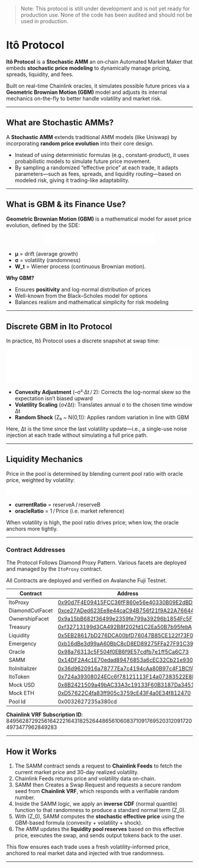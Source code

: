 > Note: This protocol is still under development and is not yet ready for production use. None of the code has been audited and should not be used in production.

# Itô Protocol

**Itô Protocol** is a **Stochastic AMM** an on‑chain Automated Market Maker that embeds **stochastic price modeling** to dynamically manage pricing, spreads, liquidity, and fees.  

Built on real-time Chainlink oracles, it simulates possible future prices via a **Geometric Brownian Motion (GBM)** model and adjusts its internal mechanics on-the-fly to better handle volatility and market risk.

---

## What are Stochastic AMMs?

A **Stochastic AMM** extends traditional AMM models (like Uniswap) by incorporating **random price evolution** into their core design.  
- Instead of using deterministic formulas (e.g., constant-product), it uses probabilistic models to simulate future price movement.  
- By sampling a randomized “effective price” at each trade, it adapts parameters—such as fees, spreads, and liquidity routing—based on modeled risk, giving it trading-like adaptability.

---

## What is GBM & its Finance Use?

**Geometric Brownian Motion (GBM)** is a mathematical model for asset price evolution, defined by the SDE:
<p align="center">
<img src="./assets/1.png" alt="drawing" width="300"/>
</p>

- **μ** = drift (average growth)  
- **σ** = volatility (randomness)  
- **W_t** = Wiener process (continuous Brownian motion).

**Why GBM?**  
- Ensures **positivity** and log-normal distribution of prices  
- Well-known from the Black–Scholes model for options  
- Balances realism and mathematical simplicity for risk modeling

---

## Discrete GBM in Ito Protocol

In practice, Itô Protocol uses a discrete snapshot at swap time:

<p align="center">
<img src="./assets/2.png" alt="drawing" width="600"/>
</p>

- **Convexity Adjustment** (–σ²·Δt / 2): Corrects the log-normal skew so the expectation isn’t biased upward  
- **Volatility Scaling** (σ√Δt): Translates annual σ to the chosen time window Δt  
- **Random Shock** (Z₀ ~ N(0,1)): Applies random variation in line with GBM

Here, Δt is the time since the last volatility update—i.e., a single-use noise injection at each trade without simulating a full price path.

---

## Liquidity Mechanics

Price in the pool is determined by blending current pool ratio with oracle price, weighted by volatility:

<p align="center">
<img src="./assets/3.png" alt="drawing" width="500"/>
</p>

- **currentRatio** = reserveA / reserveB  
- **oracleRatio** = 1 / Price (i.e. market reference)

When volatility is high, the pool ratio drives price; when low, the oracle anchors more tightly.

---

### Contract Addresses

The Protocol Follows Diamond Proxy Pattern. Various facets are deployed and managed by the `ItoProxy` contract.

All Contracts are deployed and verified on Avalanche Fuji Testnet.

| Contract | Address |
| --- | --- |
| ItoProxy | [0x90d7F4E09415FCC36fF860e56e40330B09E2dBD8](https://testnet.snowtrace.io/address/0x90d7F4E09415FCC36fF860e56e40330B09E2dBD8) |
| DiamondCutFacet | [0xce27ADed623Ee8e44caC94B756f21f9A22A76644](https://testnet.snowtrace.io/address/0xce27ADed623Ee8e44caC94B756f21f9A22A76644) |
| OwnershipFacet | [0x9a15bB682f36499e2359fe799a39296b1854Fc5F](https://testnet.snowtrace.io/address/0x9a15bB682f36499e2359fe799a39296b1854Fc5F) |
| Treasury | [0xf32713199d3CA492B8f202fd1C2Ea50B7b95febA](https://testnet.snowtrace.io/address/0xf32713199d3CA492B8f202fd1C2Ea50B7b95febA) |
| Liquidity | [0x5EB28617bD276DCA00bfD76047B85CE122f73F05](https://testnet.snowtrace.io/address/0x5EB28617bD276DCA00bfD76047B85CE122f73F05) |
| Emergency | [0xb16dBe3d99aA60BbC8cD8ED89275FFa27F91C393](https://testnet.snowtrace.io/address/0xb16dBe3d99aA60BbC8cD8ED89275FFa27F91C393) |
| Oracle | [0x98a76313c5F504f0EB6f9E57cdfb7e1ff5Ca6C73](https://testnet.snowtrace.io/address/0x98a76313c5F504f0EB6f9E57cdfb7e1ff5Ca6C73) |
| SAMM | [0x14DF2A4c1E70edad89476853a6cEC32Cb21e9300](https://testnet.snowtrace.io/address/0x14DF2A4c1E70edad89476853a6cEC32Cb21e9300) |
| ItoInitializer | [0x36d9620916a78777Ea7c4194cAa80B97c4F1BCfA](https://testnet.snowtrace.io/address/0x36d9620916a78777Ea7c4194cAa80B97c4F1BCfA) |
| ItoToken | [0x724a39308024ECc6f78121113F14a07383522E8F](https://testnet.snowtrace.io/address/0x724a39308024ECc6f78121113F14a07383522E8F) |
| Mock USD | [0x8B2421509a49bAC33A3c19133F60B3187Da34514](https://testnet.snowtrace.io/address/0x8B2421509a49bAC33A3c19133F60B3187Da34514) |
| Mock ETH | [0xD57622C4fa83ff905c3759cE43F4a0E34f812470](https://testnet.snowtrace.io/address/0xD57622C4fa83ff905c3759cE43F4a0E34f812470) |
| Pool Id | 0x0032627235a380cd |

**Chainlink VRF Subscription ID**: 84956287292561642221643182526448656106083710917695203120917204973477962849283

---

## How it Works

1. The SAMM contract sends a request to **Chainlink Feeds** to fetch the current market price and 30-day realized volatility.
2. Chainlink Feeds returns price and volatility data on-chain.
3. SAMM then Creates a Swap Request and requests a secure random seed from **Chainlink VRF**, which responds with a verifiable random number.
4. Inside the SAMM logic, we apply an **inverse CDF** (normal quantile) function to that randomness to produce a standard normal term \(Z_0\).
5. With \(Z_0\), SAMM computes the **stochastic effective price** using the GBM-based formula (convexity + volatility + shock).
6. The AMM updates the **liquidity pool reserves** based on this effective price, executes the swap, and sends output tokens back to the user.

This flow ensures each trade uses a fresh volatility-informed price, anchored to real market data and injected with true randomness.

---